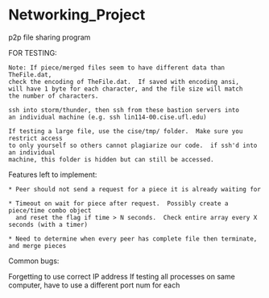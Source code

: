Networking_Project
==================

p2p file sharing program

FOR TESTING:

	Note: If piece/merged files seem to have different data than TheFile.dat,
	check the encoding of TheFile.dat.  If saved with encoding ansi,
	will have 1 byte for each character, and the file size will match
	the number of characters.  
	
	ssh into storm/thunder, then ssh from these bastion servers into 
	an individual machine (e.g. ssh lin114-00.cise.ufl.edu)  
	
	If testing a large file, use the cise/tmp/ folder.  Make sure you restrict access
	to only yourself so others cannot plagiarize our code.  if ssh'd into an individual
	machine, this folder is hidden but can still be accessed. 


Features left to implement:

	* Peer should not send a request for a piece it is already waiting for

	* Timeout on wait for piece after request.  Possibly create a piece/time combo object
	  and reset the flag if time > N seconds.  Check entire array every X seconds (with a timer)

	* Need to determine when every peer has complete file then terminate, and merge pieces


Common bugs:

Forgetting to use correct IP address
If testing all processes on same computer,
have to use a different port num for each
